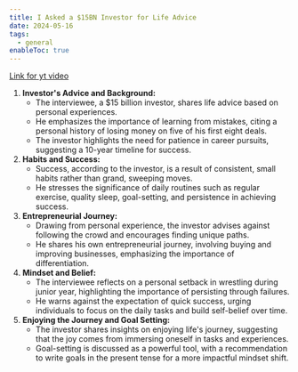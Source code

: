 ```yaml
---
title: I Asked a $15BN Investor for Life Advice
date: 2024-05-16
tags:
  - general
enableToc: true
---
```


[Link for yt video](https://www.youtube.com/watch?v=Zy7Nld2_JSw)

1. **Investor's Advice and Background:**
   - The interviewee, a $15 billion investor, shares life advice based on personal experiences.
   - He emphasizes the importance of learning from mistakes, citing a personal history of losing money on five of his first eight deals.
   - The investor highlights the need for patience in career pursuits, suggesting a 10-year timeline for success.
2. **Habits and Success:**
   - Success, according to the investor, is a result of consistent, small habits rather than grand, sweeping moves.
   - He stresses the significance of daily routines such as regular exercise, quality sleep, goal-setting, and persistence in achieving success.
3. **Entrepreneurial Journey:**
   - Drawing from personal experience, the investor advises against following the crowd and encourages finding unique paths.
   - He shares his own entrepreneurial journey, involving buying and improving businesses, emphasizing the importance of differentiation.
4. **Mindset and Belief:**
   - The interviewee reflects on a personal setback in wrestling during junior year, highlighting the importance of persisting through failures.
   - He warns against the expectation of quick success, urging individuals to focus on the daily tasks and build self-belief over time.
5. **Enjoying the Journey and Goal Setting:**
   - The investor shares insights on enjoying life's journey, suggesting that the joy comes from immersing oneself in tasks and experiences.
   - Goal-setting is discussed as a powerful tool, with a recommendation to write goals in the present tense for a more impactful mindset shift.
